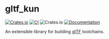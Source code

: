 # gltf_kun

[![Crates.io](https://img.shields.io/crates/v/gltf_kun.svg)](https://crates.io/crates/bevy_gltf_export)
[![CI](https://github.com/unavi-xyz/gltf_kun/actions/workflows/ci.yml/badge.svg)](https://github.com/unavi-xyz/bevy_gltf_export/actions/workflows/ci.yml)
![Crates.io](https://img.shields.io/crates/l/gltf_kun)
[![Documentation](https://docs.rs/gltf_kun/badge.svg)](https://docs.rs/bevy_gltf_export)

An extensible library for building [glTF](https://github.com/KhronosGroup/glTF) toolchains.
